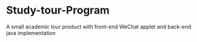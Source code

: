 # Study-tour-Program
A small academic tour product with front-end WeChat applet and back-end java implementation
